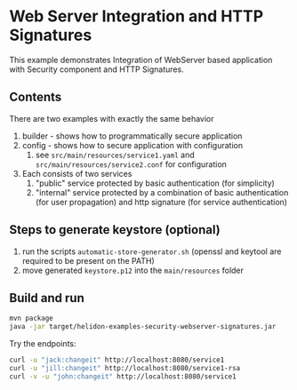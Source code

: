 # Web Server Integration and HTTP Signatures

This example demonstrates Integration of WebServer
based application with Security component and HTTP Signatures.

## Contents

There are two examples with exactly the same behavior
1. builder - shows how to programmatically secure application
2. config - shows how to secure application with configuration
    1. see `src/main/resources/service1.yaml` and `src/main/resources/service2.conf` for configuration
3. Each consists of two services
    1. "public" service protected by basic authentication (for simplicity)
    2. "internal" service protected by a combination of basic authentication (for user propagation) and http signature
    (for service authentication)

## Steps to generate keystore (optional)
1. run the scripts ``automatic-store-generator.sh`` (openssl and keytool are required to be present on the PATH)
2. move generated ``keystore.p12`` into the ``main/resources`` folder

## Build and run

```bash
mvn package
java -jar target/helidon-examples-security-webserver-signatures.jar
```

Try the endpoints:
```bash
curl -u "jack:changeit" http://localhost:8080/service1
curl -u "jill:changeit" http://localhost:8080/service1-rsa
curl -v -u "john:changeit" http://localhost:8080/service1
```
